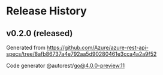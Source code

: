 # Release History

## v0.2.0 (released)

Generated from https://github.com/Azure/azure-rest-api-specs/tree/8afb86737a4e792aa5d90280461e3cca4a2a9f52

Code generator @autorest/go@4.0.0-preview.11

